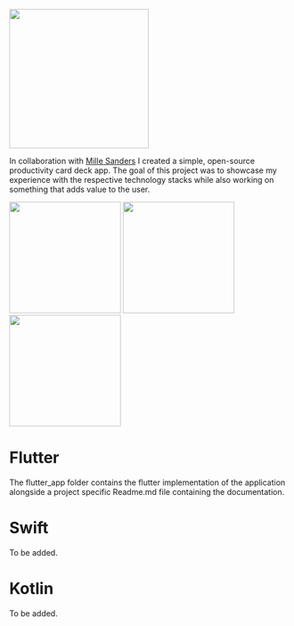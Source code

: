 [<img src="https://github.com/lunaticcoding/MilleSandersApp/blob/feature/%2335-add-docs/images/logo.png" width="250"/>](logo.png)

In collaboration with [Mille Sanders](https://millesanders.com) I created a simple, open-source productivity card deck app. The goal of this project was to showcase my experience with the respective technology stacks while also working on something that adds value to the user.

[<img src="https://github.com/lunaticcoding/MilleSandersApp/blob/feature/%2335-add-docs/images/1.png" width="200"/>](1.png)
[<img src="https://github.com/lunaticcoding/MilleSandersApp/blob/feature/%2335-add-docs/images/2.png" width="200"/>](2.png)
[<img src="https://github.com/lunaticcoding/MilleSandersApp/blob/feature/%2335-add-docs/images/3.png" width="200"/>](3.png)

# Flutter
The flutter_app folder contains the flutter implementation of the application alongside a project specific Readme.md file containing the documentation.

# Swift
To be added.

# Kotlin
To be added.

